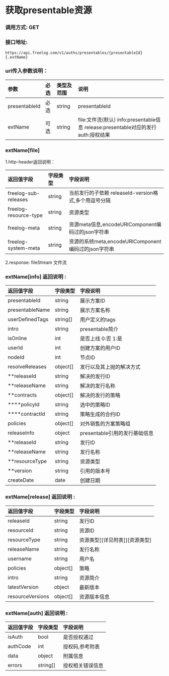 # 获取presentable资源

### 调用方式: GET

### 接口地址:

```
https://api.freelog.com/v1/auths/presentables/{presentableId}{.extName}

```

### url传入参数说明：

| 参数 | 必选 | 类型及范围 | 说明 |
| :--- | :--- | :--- | :--- |
| presentableId | 必选 | string | presentableId |
| extName | 可选 | string | file:文件流(默认) info:presentable信息 release:presentable对应的发行 auth:授权结果 |


### extName[file]

 1.http-header返回说明：

| 返回值字段 | 字段类型 | 字段说明 |
| :--- | :--- | :--- |
| freelog-sub-releases | string | 当前发行的子依赖 releaseId-version格式,多个用逗号分隔 |
| freelog-resource-type | string | 资源类型 |
| freelog-meta | string | 资源meta信息,encodeURIComponent编码过的json字符串 |
| freelog-system-meta | string | 资源的系统meta,encodeURIComponent编码过的json字符串 |

 2.response:
    fileStream 文件流

### extName[info] 返回说明 :

| 返回值字段 | 字段类型 | 字段说明 |
| :--- | :--- | :--- |
| presentableId | string | 展示方案ID|
| presentableName | string | 展示方案名称 |
| userDefinedTags| string[]| 用户定义的tags |
| intro |string | presentable简介 |
| isOnline | int| 是否上线 0:否 1:是 |
| userId | int| 创建方案的用户ID |
| nodeId | int| 节点ID |
| resolveReleases|object[]|发行以及其上抛的解决方式|
| **releaseId|string|解决的发行ID|
| **releaseName|string|解决的发行名称|
| **contracts|object[]|解决的发行的策略|
| ****policyId|string|选中的策略ID|
| ****contractId|string|策略生成的合约ID|
| policies| object[]| 对外销售的方案策略组|
| releaseInfo| object|presentable引用的发行基础信息|
| **releaseId| string|发行ID|
| **releaseName| string|发行名称|
| **resourceType| string|资源类型|
| **version| string|引用的版本号|
| createDate| date|创建日期|

 ### extName[release] 返回说明 :

| 返回值字段 | 字段类型 | 字段说明 |
| :--- | :--- | :--- |
| releaseId | string | 发行ID |
| resourceId | string | 资源ID |
| resourceType | string | 资源类型[[详见附表]][资源类型] |
| releaseName | string | 发行名称 |
| username	| string| 用户名 |
| policies|object[]|策略 |
| intro|string|资源简介 |
| latestVersion|object|最新版本 |
| resourceVersions|object[]|资源版本信息 |

 ### extName[auth] 返回说明 :

| 返回值字段 | 字段类型 | 字段说明 |
| :--- | :--- | :--- |
| isAuth | bool | 是否授权通过 |
| authCode | int | 授权码,参考附表 |
| data | object | 附属信息 |
| errors | string[] | 授权相关错误信息 |


